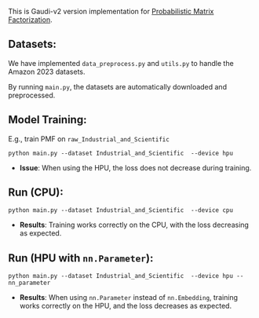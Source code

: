 This is Gaudi-v2 version implementation for [Probabilistic Matrix Factorization](https://dl.acm.org/doi/10.5555/2981562.2981720).

## Datasets:

We have implemented `data_preprocess.py` and `utils.py` to handle the Amazon 2023 datasets.

By running `main.py`, the datasets are automatically downloaded and preprocessed.

## Model Training:

E.g., train PMF on `raw_Industrial_and_Scientific `
```
python main.py --dataset Industrial_and_Scientific  --device hpu
```

- **Issue**: When using the HPU, the loss does not decrease during training.


## Run (CPU):
```
python main.py --dataset Industrial_and_Scientific  --device cpu
```

- **Results**: Training works correctly on the CPU, with the loss decreasing as expected.

## Run (HPU with `nn.Parameter`):
```
python main.py --dataset Industrial_and_Scientific  --device hpu --nn_parameter
```
- **Results**: When using `nn.Parameter` instead of `nn.Embedding`, training works correctly on the HPU, and the loss decreases as expected.
